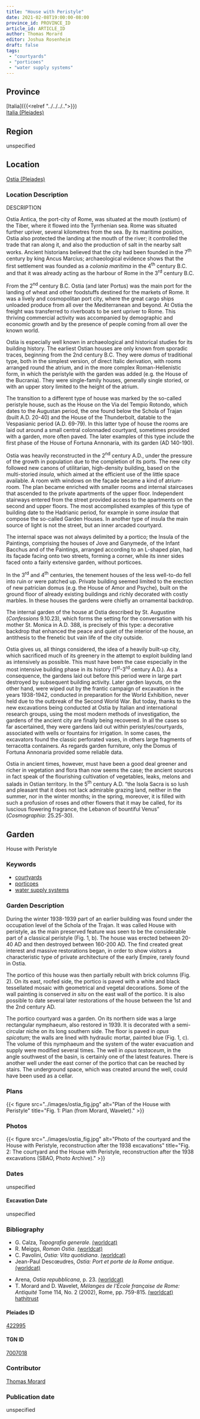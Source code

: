 ```yaml
---
title: "House with Peristyle"
date: 2021-02-08T19:00:00-08:00
province_id: PROVINCE_ID
article_id: ARTICLE_ID
author: Thomas Morard
editor: Joshua Rosenheim
draft: false
tags:
 - "courtyards"
 - "porticoes"
 - "water supply systems"
---
```


## Province

[Italia]({{<relref "../../../..">}}) \
[Italia (Pleiades)](https://pleiades.stoa.org/places/1052)

## Region

unspecified

## Location

[Ostia (Pleiades)](https://pleiades.stoa.org/places/422995)

### Location Description

DESCRIPTION

Ostia Antica, the port-city of Rome, was situated at the mouth (*ostium*) of the Tiber, where it flowed into the Tyrrhenian sea.  Rome was situated further upriver, several kilometres from the sea. By its maritime position, Ostia also protected the landing at the mouth of the river; it controlled the trade that ran along it, and also the production of salt in the nearby salt works. Ancient historians believed that the city had been founded in the 7<sup>th</sup> century by king Ancus Marcius; archaeological evidence shows that the first settlement was founded as a *colonia maritima* in the 4<sup>th</sup> century B.C. and that it was already acting as the harbour of Rome in the 3<sup>rd</sup> century B.C.

From the 2<sup>nd</sup> century B.C. Ostia (and later Portus) was the main port for the landing of wheat and other foodstuffs destined for the markets of Rome. It was a lively and cosmopolitan port city, where the great cargo ships unloaded produce from all over the Mediterranean and beyond. At Ostia the freight was transferred to riverboats to be sent upriver to Rome. This thriving commercial activity was accompanied by demographic and economic growth and by the presence of people coming from all over the known world.

Ostia is especially well known in archaeological and historical studies for its building history. The earliest Ostian houses are only known from sporadic traces, beginning from the 2nd century B.C. They were *domus* of traditional type, both in the simplest version, of direct Italic derivation, with rooms arranged round the atrium, and in the more complex Roman-Hellenistic form, in which the peristyle with the garden was added (e.g. the House of the Bucrania). They were single-family houses, generally single storied, or with an upper story limited to the height of the atrium.  

The transition to a different type of house was marked by the so-called peristyle house, such as the House on the Via del Tempio Rotondo, which dates to the Augustan period, the one found below the Schola of Trajan (built A.D. 20-40) and the House of the Thunderbolt, datable to the Vespasianic period (A.D. 69-79). In this latter type of house the rooms are laid out around a small central colonnaded courtyard, sometimes provided with a garden, more often paved. The later examples of this type include the first phase of the House of Fortuna Annonaria, with its garden (AD 140-190).

Ostia was heavily reconstructed in the 2<sup>nd</sup> century A.D., under the pressure of the growth in population due to the completion of its ports. The new city followed new canons of utilitarian, high-density building, based on the multi-storied *insula*, which aimed at the efficient use of the little space available. A room with windows on the façade became a kind of atrium-room. The plan became enriched with smaller rooms and internal staircases that ascended to the private apartments of the upper floor. Independent stairways entered from the street provided access to the apartments on the second and upper floors. The most accomplished examples of this type of building date to the Hadrianic period, for example in some *insulae* that compose the so-called Garden Houses. In another type of insula the main source of light is not the street, but an inner arcaded courtyard.

The internal space was not always delimited by a portico; the Insula of the Paintings, comprising the houses of Jove and Ganymede, of the Infant Bacchus and of the Paintings, arranged according to an L-shaped plan, had its façade facing onto two streets, forming a corner, while its inner sides faced onto a fairly extensive garden, without porticoes.

In the 3<sup>rd</sup> and 4<sup>th</sup> centuries, the tenement houses of the less well-to-do fell into ruin or were patched up. Private building seemed limited to the erection of new patrician domus (e.g. the House of Amor and Psyche), built on the ground floor of already existing buildings and richly decorated with costly marbles. In these houses the gardens were chiefly an ornamental backdrop.

The internal garden of the house at Ostia described by St. Augustine (*Confessions* 9.10.23), which forms the setting for the conversation with his mother St. Monica in A.D. 388, is precisely of this type: a decorative backdrop that enhanced the peace and quiet of the interior of the house, an antithesis to the frenetic but vain life of the city outside.

Ostia gives us, all things considered, the idea of a heavily built-up city, which sacrificed much of its greenery in the attempt to exploit building land as intensively as possible. This must have been the case especially in the most intensive building phase in its history (1<sup>st</sup>-3<sup>rd</sup> century A.D.). As a consequence, the gardens laid out before this period were in large part destroyed by subsequent building activity. Later garden layouts, on the other hand, were wiped out by the frantic campaign of excavation in the years 1938-1942, conducted in preparation for the World Exhibition, never held due to the outbreak of the Second World War. But today, thanks to the new excavations being conducted at Ostia by Italian and international research groups, using the most modern methods of investigation, the gardens of the ancient city are finally being recovered. In all the cases so far ascertained, they were gardens laid out within peristyles/courtyards, associated with wells or fountains for irrigation. In some cases, the excavators found the classic perforated vases, in others large fragments of terracotta containers. As regards garden furniture, only the Domus of Fortuna Annonaria provided some reliable data.

Ostia in ancient times, however, must have been a good deal greener and richer in vegetation and flora than now seems the case; the ancient sources in fact speak of the flourishing cultivation of vegetables, leaks, melons and salads in Ostian territory. In the 5<sup>th</sup> century A.D. “the Isola Sacra is so lush and pleasant that it does not lack admirable grazing land, neither in the summer, nor in the winter months; in the spring, moreover, it is filled with such a profusion of roses and other flowers that it may be called, for its luscious flowering fragrance, the Lebanon of bountiful Venus” (*Cosmographia*: 25.25-30).

## Garden

House with Peristyle

### Keywords

- [courtyards](http://vocab.getty.edu/page/aat/300004095)
- [porticoes](http://vocab.getty.edu/page/aat/300004145)
- [water supply systems](http://vocab.getty.edu/page/aat/300008618)

### Garden Description

During the winter 1938-1939 part of an earlier building was found under the occupation level of the Schola of the Trajan.  It was called House with peristyle, as the main preserved feature was seen to be the considerable part of a classical peristyle (Fig. 1, b). The house was erected between 20-40 AD and then destroyed between 160-200 AD. The find created great interest and massive restorations began, in order to show visitors a characteristic type of private architecture of the early Empire, rarely found in Ostia.

The portico of this house was then partially rebuilt with brick columns (Fig. 2). On its east, roofed side, the portico is paved with a white and black tessellated mosaic with geometrical and vegetal decorations. Some of the wall painting is conserved *in situ* on the east wall of the portico. It is also possible to date several later restorations of the house between the 1st and the 2nd century AD.

The portico courtyard was a garden. On its northern side was a large rectangular nymphaeum, also restored in 1939. It is decorated with a semi-circular niche on its long southern side. The floor is paved in *opus spicatum*; the walls are lined with hydraulic mortar, painted blue (Fig. 1, c). The volume of this nymphaeum and the system of the water evacuation and supply were modified several times. The well in *opus testaceum*, in the angle southwest of the basin, is certainly one of the latest features.  There is another well under the east corner of the portico that can be reached by stairs. The underground space, which was created around the well, could have been used as a cellar.

### Plans

{{< figure src="../images/ostia_fig.jpg" alt="Plan of the House with Peristyle" title="Fig. 1: Plan (from Morard, Wavelet)." >}} <!--missing illustration-->

### Photos

{{< figure src="../images/ostia_fig.jpg" alt="Photo of the courtyard and the House with Peristyle, reconstruction after the 1938 excavations" title="Fig. 2: The courtyard and the House with Peristyle, reconstruction after the 1938 excavations (SBAO, Photo Archive)." >}} <!--missing illustration-->

### Dates

unspecified

#### Excavation Date

unspecified

### Bibliography

<!-- Bibliography for Location Description -->
* G. Calza, *Topografia generale*. [(worldcat)](http://www.worldcat.org/oclc/248497118)
* R. Meiggs, *Roman Ostia*. [(worldcat)](http://www.worldcat.org/oclc/868614740)
* C. Pavolini, *Ostia: Vita quotidiana*. [(worldcat)](http://www.worldcat.org/oclc/848372586)
* Jean-Paul Descœudres, *Ostia: Port et porte de la Rome antique*. [(worldcat)](http://www.worldcat.org/oclc/801326827)
<!-- Bibliography for Garden Description -->
* Arena, *Ostia repubblicana*, p. 23. [(worldcat)]()
* T. Morard and D. Wavelet, *Mélanges de l'École française de Rome: Antiquité* Tome 114, No. 2 (2002), Rome, pp. 759-815. [(worldcat)](http://www.worldcat.org/oclc/859589040) [hathitrust](https://babel.hathitrust.org/cgi/pt?id=mdp.39015068961740&view=2up&seq=183)

#### Pleiades ID

[422995](https://pleiades.stoa.org/places/422995)
<!-- Pleiades resource for Location (Ostia Antica), not for the individual garden -->

#### TGN ID

[7007018](http://vocab.getty.edu/page/tgn/7007018)
<!-- ID is for Location (Ostia Antica), not the individual garden -->

### Contributor

[Thomas Morard]()

### Publication date

unspecified